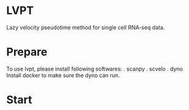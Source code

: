 # LVPT
Lazy velocity pseudotime method for single cell RNA-seq data.

# Prepare
To use lvpt, please install following softwares:
. scanpy
. scvelo
. dyno
Install docker to make sure the dyno can run.

# Start
